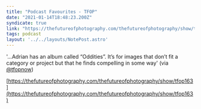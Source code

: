 ```yaml
---
title: "Podcast Favourites - TFOP"
date: "2021-01-14T18:48:23.200Z"
syndicate: true
link: "https://thefutureofphotography.com/thefutureofphotography/show/tfop163"
tags: podcast
layout: '../../layouts/NotePost.astro'
---
```


'...Adrian has an album called “Oddities”. It’s for images that don’t fit a category or project but that he finds compelling in some way' (via [@tfopnow](https://twitter.com/tfopnow))

[https://thefutureofphotography.com/thefutureofphotography/show/tfop163](https://thefutureofphotography.com/thefutureofphotography/show/tfop163)